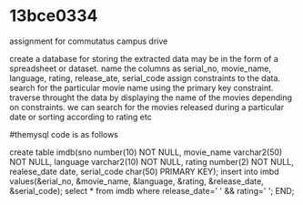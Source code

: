 # 13bce0334
assignment for commutatus campus drive


create a database for storing the extracted data may be in the form of a spreadsheet or dataset.
name the columns as serial_no, movie_name, language, rating, release_ate, serial_code
assign constraints to the data.
search for the particular movie name using the primary key constraint.
traverse throught the data by displaying the name of the movies depending on constraints.
we can search for the movies released during a particular date or sorting according to rating etc


#themysql code is as follows

create table imdb(sno number(10) NOT NULL, movie_name varchar2(50) NOT NULL, language varchar2(10) NOT NULL, rating number(2) NOT NULL, realese_date date, serial_code char(50) PRIMARY KEY);
insert into imbd values(&erial_no, &movie_name, &language, &rating, &release_date, &serial_code);
select * from imdb where release_date=' ' && rating=' ';
END;
